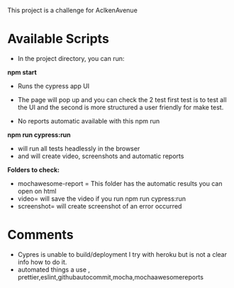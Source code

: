 
This project is a challenge for AclkenAvenue

# Available Scripts
* In the project directory, you can run:

**npm start**
* Runs the cypress app UI 


* The page will pop up and you can check the 2 test  first test is to test all the UI and the second is more structured a user friendly for make test.
* No reports automatic available with this npm run 

**npm run cypress:run**
* will run all tests headlessly in the browser 
* and will create video, screenshots and automatic reports




**Folders to check:**
* mochawesome-report = This folder has the automatic results you can open on html
* video= will save the video if you run  npm run cypress:run
* screenshot= will create screenshot of an error occurred

 


# Comments
* Cypres is unable to build/deployment I try with  heroku but is not a clear info how to do it.
* automated things a use , prettier,eslint,githubautocommit,mocha,mochaawesomereports

